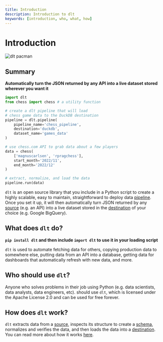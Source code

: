 ```yaml
---
title: Introduction
description: Introduction to dlt
keywords: [introduction, who, what, how]
---
```


# Introduction

![dlt pacman](/img/dlt-pacman.gif)

## Summary

**Automatically turn the JSON returned by any API into a live dataset stored wherever you want it**

```python
import dlt
from chess import chess # a utility function

# create a dlt pipeline that will load
# chess game data to the DuckDB destination
pipeline = dlt.pipeline(
    pipeline_name='chess_pipeline',
    destination='duckdb',
    dataset_name='games_data'
)

# use chess.com API to grab data about a few players
data = chess(
    ['magnuscarlsen', 'rpragchess'],
    start_month='2022/11',
    end_month='2022/12'
)

# extract, normalize, and load the data
pipeline.run(data)
```

`dlt` is an open source library that you include in a Python script to create a highly
scalable, easy to maintain, straightforward to deploy data [pipeline](general-usage/glossary.md#pipeline).
Once you set it up, it will then automatically turn JSON returned by any
[source](general-usage/glossary.md#source) (e.g. an API) into a live dataset stored in the
[destination](general-usage/glossary.md#destination) of your choice (e.g. Google BigQuery).

## What does `dlt` do?

**`pip install dlt` and then include `import dlt` to use it in your loading script**

`dlt` is used to automate fetching data for others, copying production data to somewhere else, putting data from an API into a database, getting data for dashboards that automatically refresh with new data, and more.

## Who should use `dlt`?

Anyone who solves problems in their job using Python (e.g. data scientists, data analysts, data engineers, etc). should use `dlt`, which is licensed under the Apache License 2.0 and can be used for free forever.

## How does `dlt` work?

`dlt` extracts data from a [source](general-usage/glossary.md#source), inspects its structure to create a [schema](general-usage/glossary.md#schema), normalizes and verifies the data,
and then loads the data into a [destination](general-usage/glossary.md#destination).
You can read more about how it works [here](./how-dlt-works.md).
